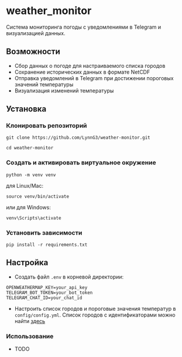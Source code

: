 # weather_monitor

Система мониторинга погоды с уведомлениями в Telegram и визуализацией данных.

## Возможности

- Сбор данных о погоде для настраиваемого списка городов
- Сохранение исторических данных в формате NetCDF
- Отправка уведомлений в Telegram при достижении пороговых значений температуры
- Визуализация изменений температуры 

## Установка

### Клонировать репозиторий
```
git clone https://github.com/LynnG3/weather-monitor.git
```
```
cd weather-monitor
```
### Создать и активировать виртуальное окружение
```
python -m venv venv
```
для Linux/Mac:
```
source venv/bin/activate
```
или для  Windows:
```
venv\Scripts\activate
```
### Установить зависимости
```
pip install -r requirements.txt
```

## Настройка
- Создать файл `.env` в корневой директории:
```
OPENWEATHERMAP_KEY=your_api_key
TELEGRAM_BOT_TOKEN=your_bot_token
TELEGRAM_CHAT_ID=your_chat_id
```

- Настроить список городов и пороговые значения температур в `config/config.yml`. Список городов c идентификаторами можно найти [здесь](http://bulk.openweathermap.org/sample/)

### Использование
- TODO

